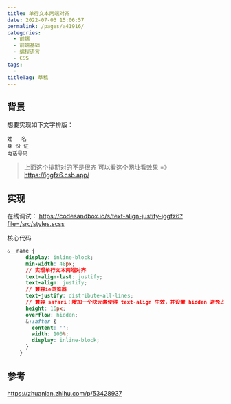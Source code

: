 ```yaml
---
title: 单行文本两端对齐
date: 2022-07-03 15:06:57
permalink: /pages/a41916/
categories: 
  - 前端
  - 前端基础
  - 编程语言
  - CSS
tags: 
  - 
titleTag: 草稿
---
```


## 背景

想要实现如下文字排版：
```
姓   名
身 份 证
电话号码
```
> 上面这个排期对的不是很齐
可以看这个网址看效果 =》 https://iggfz6.csb.app/

## 实现

在线调试： https://codesandbox.io/s/text-align-justify-iggfz6?file=/src/styles.scss

核心代码

```css
&__name {
      display: inline-block;
      min-width: 48px;
      // 实现单行文本两端对齐
      text-align-last: justify;
      text-align: justify;
      // 兼容ie浏览器
      text-justify: distribute-all-lines;
      // 兼容 safari：增加一个块元素使得 text-align 生效，并设置 hidden 避免占位
      height: 16px;
      overflow: hidden;
      &::after {
        content: '';
        width: 100%;
        display: inline-block;
      }
    }
```


## 参考

https://zhuanlan.zhihu.com/p/53428937
